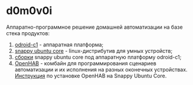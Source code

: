 # d0m0v0i
Аппаратно-программное решение домашней автоматизации на базе стека продуктов:

1. [odroid-c1](http://www.hardkernel.com/main/products/prdt_info.php?g_code=G141578608433) - аппаратная платформа;
2. [snappy ubuntu core](https://developer.ubuntu.com/en/snappy/) - linux-дистрибутив для умных устройств;
3. [сборки](https://www.stdin.xyz/2015/06/14/snappy-ubuntu-core-for-odroid-c1/) snappy ubuntu core под аппаратную платформу odroid-c1;
4. [OpenHAB](http://www.openhab.org/) - комбайн для программирования сценариев автоматизации и их исполнения на разных оконечных устройствах.
[Инструкция](https://github.com/openhab/openhab/wiki/Ubuntu-Snappy) по установке OpenHAB на Snappy Ubuntu Core.
